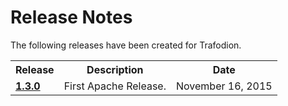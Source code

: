 <!--
  Licensed under the Apache License, Version 2.0 (the "License");
  you may not use this file except in compliance with the License.
  You may obtain a copy of the License at

      http://www.apache.org/licenses/LICENSE-2.0

  Unless required by applicable law or agreed to in writing, software
  distributed under the License is distributed on an "AS IS" BASIS,
  WITHOUT WARRANTIES OR CONDITIONS OF ANY KIND, either express or implied.
  See the License for the specific language governing permissions and
  limitations under the License.
-->

# Release Notes
The following releases have been created for Trafodion.

<span>
  <table>
    <tr>
      <th>Release</th>
      <th>Description</th>
      <th>Date</th>
    </tr>
    <tr>
      <td><a href="release-notes-1-3-0.html"><strong>1.3.0</strong></a></td>
      <td>First Apache Release.</td>
      <td>November 16, 2015</td>
    </tr>
  </table>
</span>